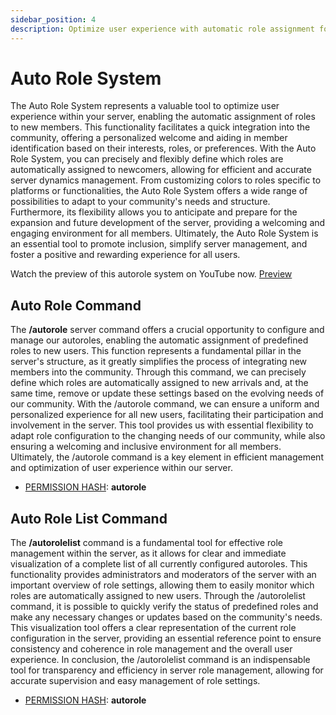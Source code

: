 ```yaml
---
sidebar_position: 4
description: Optimize user experience with automatic role assignment for new members, facilitating quick integration and personalized welcomes.
---
```


# Auto Role System

The Auto Role System represents a valuable tool to optimize user experience within your server, enabling the automatic assignment of roles to new members. This functionality facilitates a quick integration into the community, offering a personalized welcome and aiding in member identification based on their interests, roles, or preferences. With the Auto Role System, you can precisely and flexibly define which roles are automatically assigned to newcomers, allowing for efficient and accurate server dynamics management. From customizing colors to roles specific to platforms or functionalities, the Auto Role System offers a wide range of possibilities to adapt to your community's needs and structure. Furthermore, its flexibility allows you to anticipate and prepare for the expansion and future development of the server, providing a welcoming and engaging environment for all members. Ultimately, the Auto Role System is an essential tool to promote inclusion, simplify server management, and foster a positive and rewarding experience for all users.

Watch the preview of this autorole system on YouTube now.
[Preview](https://www.youtube.com/embed/of2l06rxSuM)


## Auto Role Command

The **/autorole** server command offers a crucial opportunity to configure and manage our autoroles, enabling the automatic assignment of predefined roles to new users. This function represents a fundamental pillar in the server's structure, as it greatly simplifies the process of integrating new members into the community. Through this command, we can precisely define which roles are automatically assigned to new arrivals and, at the same time, remove or update these settings based on the evolving needs of our community. With the /autorole command, we can ensure a uniform and personalized experience for all new users, facilitating their participation and involvement in the server. This tool provides us with essential flexibility to adapt role configuration to the changing needs of our community, while also ensuring a welcoming and inclusive environment for all members. Ultimately, the /autorole command is a key element in efficient management and optimization of user experience within our server.

- [PERMISSION HASH](/docs/permissions): **autorole**


## Auto Role List Command

The **/autorolelist** command is a fundamental tool for effective role management within the server, as it allows for clear and immediate visualization of a complete list of all currently configured autoroles. This functionality provides administrators and moderators of the server with an important overview of role settings, allowing them to easily monitor which roles are automatically assigned to new users. Through the /autorolelist command, it is possible to quickly verify the status of predefined roles and make any necessary changes or updates based on the community's needs. This visualization tool offers a clear representation of the current role configuration in the server, providing an essential reference point to ensure consistency and coherence in role management and the overall user experience. In conclusion, the /autorolelist command is an indispensable tool for transparency and efficiency in server role management, allowing for accurate supervision and easy management of role settings.

- [PERMISSION HASH](/docs/permissions): **autorole**

